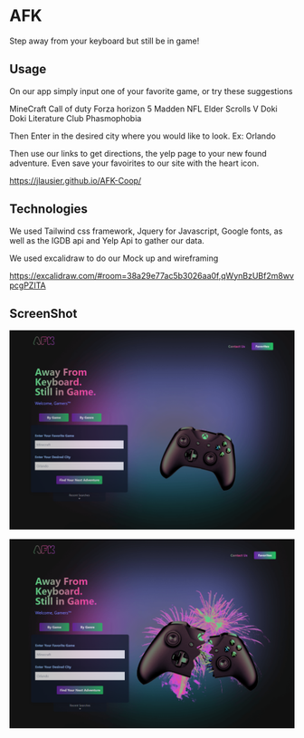 # AFK

Step away from your keyboard but still be in game!

## Usage
On our app simply input one of your favorite game, or try these suggestions

MineCraft
Call of duty
Forza horizon 5
Madden NFL 
Elder Scrolls V
Doki Doki Literature Club
Phasmophobia

Then Enter in the desired city where you would like to look. 
Ex: Orlando

Then use our links to get directions, the yelp page to your new found adventure. Even save your favoirites to our site with the heart icon. 


https://jlausier.github.io/AFK-Coop/

## Technologies
We used Tailwind css framework, Jquery for Javascript, Google fonts,  as well as the IGDB api and Yelp Api to gather our data.

We used excalidraw to do our Mock up and wireframing 

https://excalidraw.com/#room=38a29e77ac5b3026aa0f,qWynBzUBf2m8wvpcgPZITA



## ScreenShot

![SCreenshot](./assets/images/127.0.0.1_5500_index.html%20(2).png)

![SCreenshot](./assets/images/127.0.0.1_5500_index.html%20(3).png)



